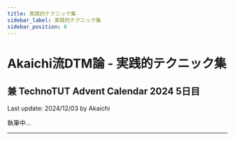 ```yaml
---
title: 実践的テクニック集
sidebar_label: 実践的テクニック集
sidebar_position: 8
---
```

# Akaichi流DTM論 - 実践的テクニック集
## 兼 TechnoTUT Advent Calendar 2024 5日目
Last update: 2024/12/03 by Akaichi

執筆中…

---
